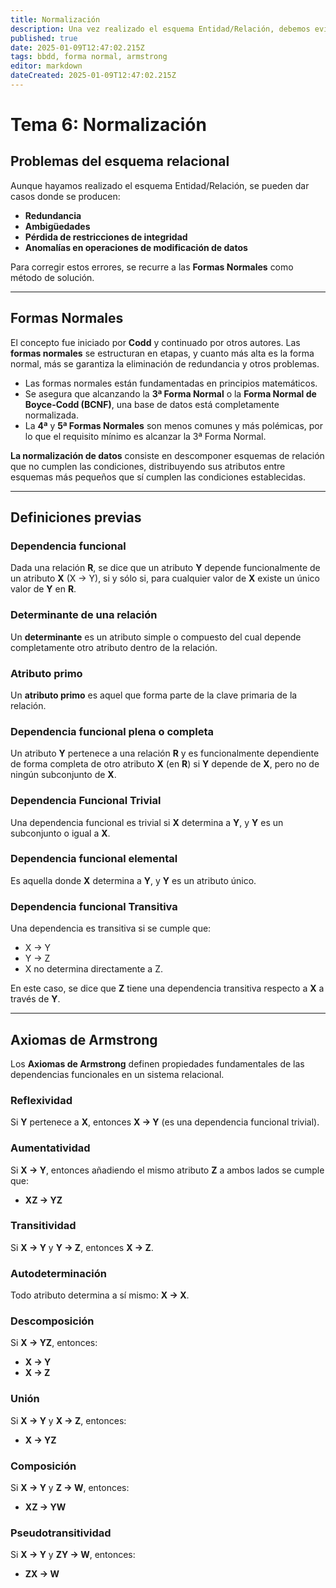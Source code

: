 ```yaml
---
title: Normalización
description: Una vez realizado el esquema Entidad/Relación, debemos evitar Redundancias y Ambigüedades
published: true
date: 2025-01-09T12:47:02.215Z
tags: bbdd, forma normal, armstrong
editor: markdown
dateCreated: 2025-01-09T12:47:02.215Z
---
```


# Tema 6: Normalización

## Problemas del esquema relacional
Aunque hayamos realizado el esquema Entidad/Relación, se pueden dar casos donde se producen:
- **Redundancia**
- **Ambigüedades**
- **Pérdida de restricciones de integridad**
- **Anomalías en operaciones de modificación de datos**

Para corregir estos errores, se recurre a las **Formas Normales** como método de solución.

---

## Formas Normales

El concepto fue iniciado por **Codd** y continuado por otros autores. Las **formas normales** se estructuran en etapas, y cuanto más alta es la forma normal, más se garantiza la eliminación de redundancia y otros problemas.

- Las formas normales están fundamentadas en principios matemáticos.
- Se asegura que alcanzando la **3ª Forma Normal** o la **Forma Normal de Boyce-Codd (BCNF)**, una base de datos está completamente normalizada.
- La **4ª** y **5ª Formas Normales** son menos comunes y más polémicas, por lo que el requisito mínimo es alcanzar la 3ª Forma Normal.

**La normalización de datos** consiste en descomponer esquemas de relación que no cumplen las condiciones, distribuyendo sus atributos entre esquemas más pequeños que sí cumplen las condiciones establecidas.

---

## Definiciones previas
### Dependencia funcional
Dada una relación **R**, se dice que un atributo **Y** depende funcionalmente de un atributo **X** (X → Y), si y sólo si, para cualquier valor de **X** existe un único valor de **Y** en **R**.

### Determinante de una relación
Un **determinante** es un atributo simple o compuesto del cual depende completamente otro atributo dentro de la relación.

### Atributo primo
Un **atributo primo** es aquel que forma parte de la clave primaria de la relación.

### Dependencia funcional plena o completa
Un atributo **Y** pertenece a una relación **R** y es funcionalmente dependiente de forma completa de otro atributo **X** (en **R**) si **Y** depende de **X**, pero no de ningún subconjunto de **X**.

### Dependencia Funcional Trivial
Una dependencia funcional es trivial si **X** determina a **Y**, y **Y** es un subconjunto o igual a **X**.

### Dependencia funcional elemental
Es aquella donde **X** determina a **Y**, y **Y** es un atributo único.

### Dependencia funcional Transitiva
Una dependencia es transitiva si se cumple que:
- X → Y
- Y → Z
- X no determina directamente a Z.
  
En este caso, se dice que **Z** tiene una dependencia transitiva respecto a **X** a través de **Y**.

---

## Axiomas de Armstrong
Los **Axiomas de Armstrong** definen propiedades fundamentales de las dependencias funcionales en un sistema relacional.

### Reflexividad
Si **Y** pertenece a **X**, entonces **X → Y** (es una dependencia funcional trivial).

### Aumentatividad
Si **X → Y**, entonces añadiendo el mismo atributo **Z** a ambos lados se cumple que:
- **XZ → YZ**

### Transitividad
Si **X → Y** y **Y → Z**, entonces **X → Z**.

### Autodeterminación
Todo atributo determina a sí mismo: **X → X**.

### Descomposición
Si **X → YZ**, entonces:
- **X → Y**
- **X → Z**

### Unión
Si **X → Y** y **X → Z**, entonces:
- **X → YZ**

### Composición
Si **X → Y** y **Z → W**, entonces:
- **XZ → YW**

### Pseudotransitividad
Si **X → Y** y **ZY → W**, entonces:
- **ZX → W**


